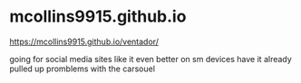 # mcollins9915.github.io
https://mcollins9915.github.io/ventador/

going for social media sites
like it even better on sm devices
have it already pulled up
promblems with the carsouel